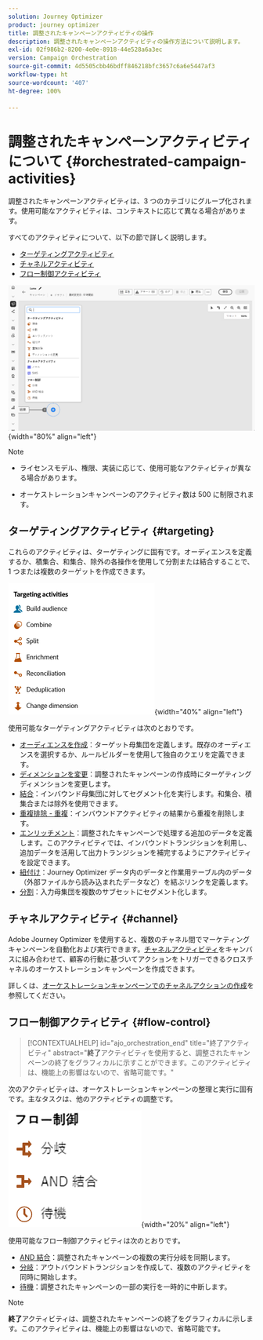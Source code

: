 ```yaml
---
solution: Journey Optimizer
product: journey optimizer
title: 調整されたキャンペーンアクティビティの操作
description: 調整されたキャンペーンアクティビティの操作方法について説明します。
exl-id: 02f986b2-8200-4e0e-8918-44e528a6a3ec
version: Campaign Orchestration
source-git-commit: 4d5505cbb46bdff846218bfc3657c6a6e5447af3
workflow-type: ht
source-wordcount: '407'
ht-degree: 100%

---
```



# 調整されたキャンペーンアクティビティについて {#orchestrated-campaign-activities}

調整されたキャンペーンアクティビティは、3 つのカテゴリにグループ化されます。使用可能なアクティビティは、コンテキストに応じて異なる場合があります。

すべてのアクティビティについて、以下の節で詳しく説明します。

* [ターゲティングアクティビティ](#targeting)
* [チャネルアクティビティ](#channel)
* [フロー制御アクティビティ](#flow-control)

![キャンバスで使用できるアクティビティのリスト](../assets/orchestrated-activities.png){width="80%" align="left"}


>[!NOTE]
>
>* ライセンスモデル、権限、実装に応じて、使用可能なアクティビティが異なる場合があります。
>
>* オーケストレーションキャンペーンのアクティビティ数は 500 に制限されます。


## ターゲティングアクティビティ {#targeting}

これらのアクティビティは、ターゲティングに固有です。オーディエンスを定義するか、積集合、和集合、除外の各操作を使用して分割または結合することで、1 つまたは複数のターゲットを作成できます。

![ターゲティングアクティビティのリスト](../assets/targeting-activities.png){width="40%" align="left"}

使用可能なターゲティングアクティビティは次のとおりです。

* [オーディエンスを作成](build-audience.md)：ターゲット母集団を定義します。既存のオーディエンスを選択するか、ルールビルダーを使用して独自のクエリを定義できます。
* [ディメンションを変更](change-dimension.md)：調整されたキャンペーンの作成時にターゲティングディメンションを変更します。
* [結合](combine.md)：インバウンド母集団に対してセグメント化を実行します。和集合、積集合または除外を使用できます。
* [重複排除 - 重複](deduplication.md)：インバウンドアクティビティの結果から重複を削除します。
* [エンリッチメント](enrichment.md)：調整されたキャンペーンで処理する追加のデータを定義します。このアクティビティでは、インバウンドトランジションを利用し、追加データを活用して出力トランジションを補完するようにアクティビティを設定できます。
* [紐付け](reconciliation.md)：Journey Optimizer データ内のデータと作業用テーブル内のデータ（外部ファイルから読み込まれたデータなど）を結ぶリンクを定義します。
* [分割](split.md)：入力母集団を複数のサブセットにセグメント化します。

## チャネルアクティビティ {#channel}

Adobe Journey Optimizer を使用すると、複数のチャネル間でマーケティングキャンペーンを自動化および実行できます。[チャネルアクティビティ](channels.md)をキャンバスに組み合わせて、顧客の行動に基づいてアクションをトリガーできるクロスチャネルのオーケストレーションキャンペーンを作成できます。

詳しくは、[オーケストレーションキャンペーンでのチャネルアクションの作成](channels.md)を参照してください。

## フロー制御アクティビティ {#flow-control}

>[!CONTEXTUALHELP]
>id="ajo_orchestration_end"
>title="終了アクティビティ"
>abstract="**終了**&#x200B;アクティビティを使用すると、調整されたキャンペーンの終了をグラフィカルに示すことができます。このアクティビティは、機能上の影響はないので、省略可能です。"

次のアクティビティは、オーケストレーションキャンペーンの整理と実行に固有です。主なタスクは、他のアクティビティの調整です。

![フロー制御アクティビティのリスト](../assets/flow-control-activities.png){width="20%" align="left"}

使用可能なフロー制御アクティビティは次のとおりです。

* [AND 結合](and-join.md)：調整されたキャンペーンの複数の実行分岐を同期します。
* [分岐](fork.md)：アウトバウンドトランジションを作成して、複数のアクティビティを同時に開始します。
* [待機](wait.md)：調整されたキャンペーンの一部の実行を一時的に中断します。
  <!--* [Test](test.md): Enable transitions based on specified conditions.-->

>[!NOTE]
>**終了**&#x200B;アクティビティは、調整されたキャンペーンの終了をグラフィカルに示します。このアクティビティは、機能上の影響はないので、省略可能です。
